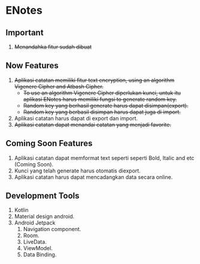 # ENotes

## Important

1. ~~Menandahka fitur sudah dibuat~~

## Now Features

1. ~~Aplikasi catatan memiliki fitur text encryption, using an algorithm Vigenere Cipher and Atbash Cipher.~~
   - ~~To use an algorithm Vigenere Cipher diperlukan kunci, untuk itu aplikasi ENotes harus memiliki fungsi to generate random key.~~
   - ~~Random key yang berhasil generate harus dapat disimpan(export).~~
   - ~~Random key yang berbasil disimpan harus dapat juga di import.~~
2. Aplikasi catatan harus dapat di export dan import.
3. ~~Aplikasi catatan dapat menandai catatan yang menjadi favorite.~~

## Coming Soon Features

1. Aplikasi catatan dapat memformat text seperti seperti Bold, Italic and etc (Coming Soon).
2. Kunci yang telah generate harus otomatis diexport.
3. Aplikasi catatan harus dapat mencadangkan data secara online.

## Development Tools

1. Kotlin
2. Material design android.
3. Android Jetpack
   1. Navigation component.
   2. Room.
   3. LiveData.
   4. ViewModel.
   5. Data Binding.

